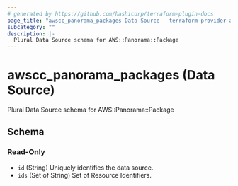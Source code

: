 ```yaml
---
# generated by https://github.com/hashicorp/terraform-plugin-docs
page_title: "awscc_panorama_packages Data Source - terraform-provider-awscc"
subcategory: ""
description: |-
  Plural Data Source schema for AWS::Panorama::Package
---
```


# awscc_panorama_packages (Data Source)

Plural Data Source schema for AWS::Panorama::Package



<!-- schema generated by tfplugindocs -->
## Schema

### Read-Only

- `id` (String) Uniquely identifies the data source.
- `ids` (Set of String) Set of Resource Identifiers.


